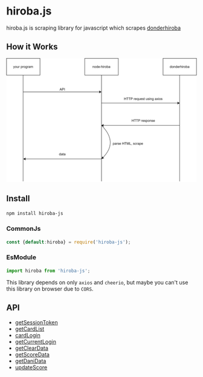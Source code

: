 # hiroba.js

hiroba.js is scraping library for javascript which scrapes [donderhiroba](https://donderhiroba.jp)

## How it Works

![](/docs/img/how%20it%20works.svg) 

## Install

`npm install hiroba-js`

### CommonJs
```js
const {default:hiroba} = require('hiroba-js');
```

### EsModule
```js
import hiroba from 'hiroba-js';
```

This library depends on only `axios` and `cheerio`, but maybe you can't use this library on browser due to `CORS`.

## API
- [getSessionToken](/docs/api/getSessionToken.md)
- [getCardList](/docs/api/getCardList.md)
- [cardLogin](/docs/api/cardLogin.cardLogin.md)
- [getCurrentLogin](/docs/api/getCurrentLogin.md)
- [getClearData](/docs/api/getClearData.md)
- [getScoreData](/docs/api/getScoreData.md)
- [getDaniData](/docs/api/getDaniData.md)
- [updateScore](/docs/api/updateScore.updateScore.md)
